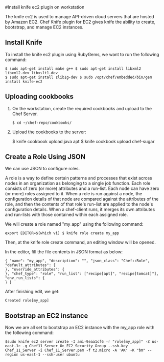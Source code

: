 #Install knife ec2 plugin on workstation

The knife ec2 is used to manage API-driven cloud servers that are hosted by Amazon EC2. Chef Knife plugin for EC2 gives knife the ability to create, bootstrap, and manage EC2 instances.

## Install Knife
To install the knife ec2 plugin using RubyGems, we want to run the following command:
```
$ sudo apt-get install make g++ $ sudo apt-get install libxml2 libxml2-dev libxslt1-dev 
$ sudo apt-get install zlib1g-dev $ sudo /opt/chef/embedded/bin/gem install knife-ec2
```
## Uploading cookbooks

1. On the workstation, create the required cookbooks and upload to the Chef Server. 
  
    `$ cd ~/chef-repo/cookbooks/`

2. Upload the cookbooks to the server:

    $ knife cookbook upload java apt $ knife cookbook upload chef-sugar

## Create a Role Using JSON

We can use JSON to configure roles.

A role is a way to define certain patterns and processes that exist across nodes in an organization as belonging to a single job function. Each role consists of zero (or more) attributes and a run-list. Each node can have zero (or more) roles assigned to it. When a role is run against a node, the configuration details of that node are compared against the attributes of the role, and then the contents of that role's run-list are applied to the node's configuration details. When a chef-client runs, it merges its own attributes and run-lists with those contained within each assigned role.

We will create a role named "my_app" using the following command:

    export EDITOR=$(which vi) $ knife role create my_app

Then, at the knife role create command, an editing window will be opened.

In the editor, fill the file contents in JSON format as below: 
```
{ "name": "my_app", "description": "", "json_class": "Chef::Role", "default_attributes": {
}, "override_attributes": {
}, "chef_type": "role", "run_list": ["recipe[apt]", "recipe[tomcat]"], "env_run_lists": {
} }
```

After finishing edit, we get:

    Created role[my_app]

## Bootstrap an EC2 instance

Now we are all set to bootstrap an EC2 instance with the my_app role with the following command:
```
$sudo knife ec2 server create -I ami-9eaa1cf6 -r "role[my_app]" -Z us-east-1c -g Chef11_Server_On_EC2_Security_Group --ssh-key Chef_11_Server -i Chef_11_Server.pem -f t2.micro -A 'AK' -K "bm" --region us-east-1 --ssh-user ubuntu
```

